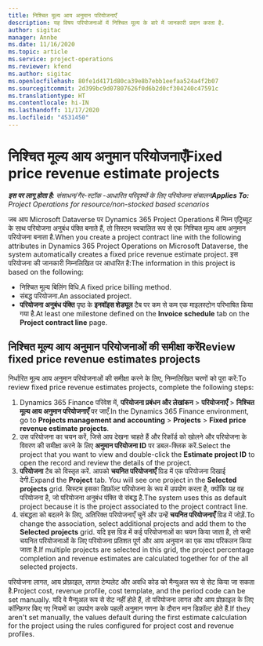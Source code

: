 ```yaml
---
title: निश्चित मूल्य आय अनुमान परियोजनाएँ
description: यह विषय परियोजनाओं में निश्चित मूल्य के बारे में जानकारी प्रदान करता है.
author: sigitac
manager: Annbe
ms.date: 11/16/2020
ms.topic: article
ms.service: project-operations
ms.reviewer: kfend
ms.author: sigitac
ms.openlocfilehash: 80fe1d4171d80ca39e8b7ebb1eefaa524a4f2b07
ms.sourcegitcommit: 2d399bc9d07807626f0d6b2d0cf304240c47591c
ms.translationtype: HT
ms.contentlocale: hi-IN
ms.lasthandoff: 11/17/2020
ms.locfileid: "4531450"
---
```

# <a name="fixed-price-revenue-estimate-projects"></a><span data-ttu-id="2d469-103">निश्चित मूल्य आय अनुमान परियोजनाएँ</span><span class="sxs-lookup"><span data-stu-id="2d469-103">Fixed price revenue estimate projects</span></span> 

<span data-ttu-id="2d469-104">_**इस पर लागू होता है:** संसाधन/गैर-स्टॉक -आधारित परिदृश्यों के लिए परियोजना संचालन_</span><span class="sxs-lookup"><span data-stu-id="2d469-104">_**Applies To:** Project Operations for resource/non-stocked based scenarios_</span></span>

<span data-ttu-id="2d469-105">जब आप Microsoft Dataverse पर Dynamics 365 Project Operations में निम्न एट्रिब्यूट के साथ परियोजना अनुबंध पंक्ति बनाते हैं, तो सिस्टम स्वचालित रूप से एक निश्चित मूल्य आय अनुमान परियोजना बनाता है.</span><span class="sxs-lookup"><span data-stu-id="2d469-105">When you create a project contract line with the following attributes in Dynamics 365 Project Operations on Microsoft Dataverse, the system automatically creates a fixed price revenue estimate project.</span></span> <span data-ttu-id="2d469-106">इस परियोजना की जानकारी निम्नलिखित पर आधारित है:</span><span class="sxs-lookup"><span data-stu-id="2d469-106">The information in this project is based on the following:</span></span>

  - <span data-ttu-id="2d469-107">निश्चित मूल्य बिलिंग विधि.</span><span class="sxs-lookup"><span data-stu-id="2d469-107">A fixed price billing method.</span></span>
  - <span data-ttu-id="2d469-108">संबद्ध परियोजना.</span><span class="sxs-lookup"><span data-stu-id="2d469-108">An associated project.</span></span>
  - <span data-ttu-id="2d469-109">**परियोजना अनुबंध पंक्ति** पृष्ठ के **इनवॉइस शेड्यूल** टैब पर कम से कम एक माइलस्टोन परिभाषित किया गया है.</span><span class="sxs-lookup"><span data-stu-id="2d469-109">At least one milestone defined on the **Invoice schedule** tab on the **Project contract line** page.</span></span>

## <a name="review-fixed-price-revenue-estimates-projects"></a><span data-ttu-id="2d469-110">निश्चित मूल्य आय अनुमान परियोजनाओं की समीक्षा करें</span><span class="sxs-lookup"><span data-stu-id="2d469-110">Review fixed price revenue estimates projects</span></span>
<span data-ttu-id="2d469-111">निर्धारित मूल्य आय अनुमान परियोजनाओं की समीक्षा करने के लिए, निम्नलिखित चरणों को पूरा करें:</span><span class="sxs-lookup"><span data-stu-id="2d469-111">To review fixed price revenue estimates projects, complete the following steps:</span></span>

1. <span data-ttu-id="2d469-112">Dynamics 365 Finance परिवेश में, **परियोजना प्रबंधन और लेखांकन** > **परियोजनाएँ** > **निश्चित मूल्य आय अनुमान परियोजनाएँ** पर जाएँ.</span><span class="sxs-lookup"><span data-stu-id="2d469-112">In the Dynamics 365 Finance environment, go to **Projects management and accounting** > **Projects** > **Fixed price revenue estimate projects**.</span></span>
2. <span data-ttu-id="2d469-113">उस परियोजना का चयन करें, जिसे आप देखना चाहते हैं और रिकॉर्ड को खोलने और परियोजना के विवरण की समीक्षा करने के लिए **अनुमान परियोजना ID** पर डबल-क्लिक करें.</span><span class="sxs-lookup"><span data-stu-id="2d469-113">Select the project that you want to view and double-click the **Estimate project ID** to open the record and review the details of the project.</span></span>
3. <span data-ttu-id="2d469-114">**परियोजना** टैब को विस्तृत करें. आपको **चयनित परियोजनाएँ** ग्रिड में एक परियोजना दिखाई देगी.</span><span class="sxs-lookup"><span data-stu-id="2d469-114">Expand the **Project** tab. You will see one project in the **Selected projects** grid.</span></span> <span data-ttu-id="2d469-115">सिस्टम इसका डिफ़ॉल्ट परियोजना के रूप में उपयोग करता है, क्योंकि यह वह परियोजना है, जो परियोजना अनुबंध पंक्ति से संबद्ध है.</span><span class="sxs-lookup"><span data-stu-id="2d469-115">The system uses this as default project because it is the project associated to the project contract line.</span></span> 
4. <span data-ttu-id="2d469-116">संबद्धता को बदलने के लिए, अतिरिक्त परियोजनाएँ चुनें और उन्हें **चयनित परियोजनाएँ** ग्रिड में जोड़ें.</span><span class="sxs-lookup"><span data-stu-id="2d469-116">To change the association, select additional projects and add them to the **Selected projects** grid.</span></span> <span data-ttu-id="2d469-117">यदि इस ग्रिड में कई परियोजनाओं का चयन किया जाता है, तो सभी चयनित परियोजनाओं के लिए परियोजना प्रतिशत पूर्ण और आय अनुमान का एक साथ परिकलन किया जाता है.</span><span class="sxs-lookup"><span data-stu-id="2d469-117">If multiple projects are selected in this grid, the project percentage completion and revenue estimates are calculated together for of the all selected projects.</span></span>

  <span data-ttu-id="2d469-118">परियोजना लागत, आय प्रोफ़ाइल, लागत टेम्पलेट और अवधि कोड को मैन्युअल रूप से सेट किया जा सकता है.</span><span class="sxs-lookup"><span data-stu-id="2d469-118">Project cost, revenue profile, cost template, and the period code can be set manually.</span></span> <span data-ttu-id="2d469-119">यदि वे मैन्युअल रूप से सेट नहीं होते हैं, तो परियोजना लागत और आय प्रोफ़ाइल के लिए कॉन्फ़िगर किए गए नियमों का उपयोग करके पहली अनुमान गणना के दौरान मान डिफ़ॉल्ट होते हैं.</span><span class="sxs-lookup"><span data-stu-id="2d469-119">If they aren't set manually, the values default during the first estimate calculation for the project using the rules configured for project cost and revenue profiles.</span></span>

